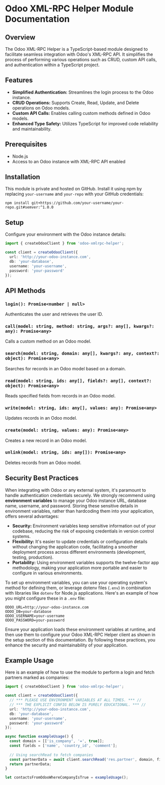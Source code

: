 # Odoo XML-RPC Helper Module Documentation

## Overview

The Odoo XML-RPC Helper is a TypeScript-based module designed to facilitate seamless integration with Odoo's XML-RPC API. It simplifies the process of performing various operations such as CRUD, custom API calls, and authentication within a TypeScript project.

## Features

- **Simplified Authentication:** Streamlines the login process to the Odoo instance.
- **CRUD Operations:** Supports Create, Read, Update, and Delete operations on Odoo models.
- **Custom API Calls:** Enables calling custom methods defined in Odoo models.
- **Enhanced Type Safety:** Utilizes TypeScript for improved code reliability and maintainability.

## Prerequisites

- Node.js
- Access to an Odoo instance with XML-RPC API enabled

## Installation

This module is private and hosted on GitHub. Install it using npm by replacing `your-username` and `your-repo` with your GitHub credentials:

```
npm install git+https://github.com/your-username/your-repo.git#semver:^1.0.0
```

## Setup

Configure your environment with the Odoo instance details:

```typescript
import { createOdooClient } from 'odoo-xmlrpc-helper';

const client = createOdooClient({
  url: 'http://your-odoo-instance.com',
  db: 'your-database',
  username: 'your-username',
  password: 'your-password'
});
```

## API Methods

### `login(): Promise<number | null>`

Authenticates the user and retrieves the user ID.

### `call(model: string, method: string, args?: any[], kwargs?: any): Promise<any>`

Calls a custom method on an Odoo model.

### `search(model: string, domain: any[], kwargs?: any, context?: object): Promise<any>`

Searches for records in an Odoo model based on a domain.

### `read(model: string, ids: any[], fields?: any[], context?: object): Promise<any>`

Reads specified fields from records in an Odoo model.

### `write(model: string, ids: any[], values: any): Promise<any>`

Updates records in an Odoo model.

### `create(model: string, values: any): Promise<any>`

Creates a new record in an Odoo model.

### `unlink(model: string, ids: any[]): Promise<any>`

Deletes records from an Odoo model.

## Security Best Practices

When integrating with Odoo or any external system, it's paramount to handle authentication credentials securely. We strongly recommend using **environment variables** to manage your Odoo instance URL, database name, username, and password. Storing these sensitive details in environment variables, rather than hardcoding them into your application, offers several advantages:

- **Security:** Environment variables keep sensitive information out of your codebase, reducing the risk of exposing credentials in version control systems.
- **Flexibility:** It's easier to update credentials or configuration details without changing the application code, facilitating a smoother deployment process across different environments (development, testing, production).
- **Portability:** Using environment variables supports the twelve-factor app methodology, making your application more portable and easier to configure in various environments.

To set up environment variables, you can use your operating system's method for defining them, or leverage dotenv files (`.env`) in combination with libraries like `dotenv` for Node.js applications. Here's an example of how you might configure these in a `.env` file:

```
ODOO_URL=http://your-odoo-instance.com
ODOO_DB=your-database
ODOO_USERNAME=your-username
ODOO_PASSWORD=your-password
```

Ensure your application loads these environment variables at runtime, and then use them to configure your Odoo XML-RPC Helper client as shown in the setup section of this documentation. By following these practices, you enhance the security and maintainability of your application.

## Example Usage

Here is an example of how to use the module to perform a login and fetch partners marked as companies:

```typescript
import { createOdooClient } from 'odoo-xmlrpc-helper';

const client = createOdooClient({
  // *** PLEASE USE ENVIRONMENT VARIABLES AT ALL TIMES. *** //
  // *** THE EXPLICIT CONFIG BELOW IS PURELY EDUCATIONAL. *** //
  url: 'http://your-odoo-instance.com',
  db: 'your-database',
  username: 'your-username',
  password: 'your-password'
});

async function exampleUsage() {
  const domain = [['is_company', '=', true]];
  const fields = ['name', 'country_id', 'comment'];
  
  // Using searchRead to fetch companies
  const partnerData = await client.searchRead('res.partner', domain, fields);
  return partnerData;
}

let contactsFromOdooWhereCompanyIsTrue = exampleUsage();
```
